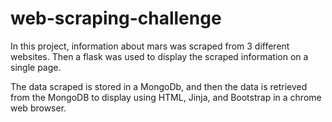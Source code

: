 # web-scraping-challenge
In this project, information about mars was scraped from 3 different websites. Then a flask was used to display the scraped information on a single page. 

The data scraped is stored in a MongoDb, and then the data is retrieved from the MongoDB to display using HTML, Jinja, and Bootstrap in a chrome web browser.